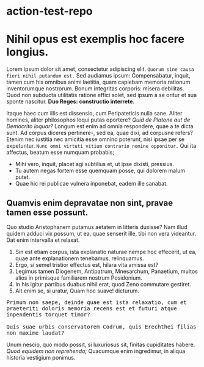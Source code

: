 # action-test-repo
<h1>Nihil opus est exemplis hoc facere longius.</h1>

<p>Lorem ipsum dolor sit amet, consectetur adipiscing elit. <code>Quorum sine causa fieri nihil putandum est.</code> Sed audiamus ipsum: Compensabatur, inquit, tamen cum his omnibus animi laetitia, quam capiebam memoria rationum inventorumque nostrorum. Bonum integritas corporis: misera debilitas. Quod non subducta utilitatis ratione effici solet, sed ipsum a se oritur et sua sponte nascitur. <b>Duo Reges: constructio interrete.</b> </p>

<p>Itaque haec cum illis est dissensio, cum Peripateticis nulla sane. Aliter homines, aliter philosophos loqui putas oportere? <i>Quid de Platone aut de Democrito loquar?</i> Longum est enim ad omnia respondere, quae a te dicta sunt. Ad corpus diceres pertinere-, sed ea, quae dixi, ad corpusne refers? Etenim nec iustitia nec amicitia esse omnino poterunt, nisi ipsae per se expetuntur. <code>Nunc omni virtuti vitium contrario nomine opponitur.</code> Qui ita affectus, beatum esse numquam probabis; </p>

<ul>
	<li>Mihi vero, inquit, placet agi subtilius et, ut ipse dixisti, pressius.</li>
	<li>Tu autem negas fortem esse quemquam posse, qui dolorem malum putet.</li>
	<li>Quae hic rei publicae vulnera inponebat, eadem ille sanabat.</li>
</ul>


<h2>Quamvis enim depravatae non sint, pravae tamen esse possunt.</h2>

<p>Quo studio Aristophanem putamus aetatem in litteris duxisse? Nam illud quidem adduci vix possum, ut ea, quae senserit ille, tibi non vera videantur. Dat enim intervalla et relaxat. </p>

<ol>
	<li>Sin est etiam corpus, ista explanatio naturae nempe hoc effecerit, ut ea, quae ante explanationem tenebamus, relinquamus.</li>
	<li>Ergo, si semel tristior effectus est, hilara vita amissa est?</li>
	<li>Legimus tamen Diogenem, Antipatrum, Mnesarchum, Panaetium, multos alios in primisque familiarem nostrum Posidonium.</li>
	<li>In his igitur partibus duabus nihil erat, quod Zeno commutare gestiret.</li>
	<li>Ait enim se, si uratur, Quam hoc suave! dicturum.</li>
</ol>


<pre>Primum non saepe, deinde quae est ista relaxatio, cum et
praeteriti doloris memoria recens est et futuri atque
inpendentis torquet timor?

Quis suae urbis conservatorem Codrum, quis Erechthei filias
non maxime laudat?
</pre>


<p>Unum nescio, quo modo possit, si luxuriosus sit, finitas cupiditates habere. <i>Quod equidem non reprehendo;</i> Quacumque enim ingredimur, in aliqua historia vestigium ponimus. </p>

